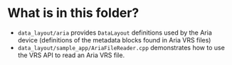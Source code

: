 # What is in this folder?

- `data_layout/aria` provides `DataLayout` definitions used by the Aria device (definitions of the metadata blocks found
in Aria VRS files)
- `data_layout/sample_app/AriaFileReader.cpp` demonstrates how to use the VRS API to read an Aria VRS file.
